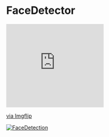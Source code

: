 # FaceDetector

<div style="width:260px;max-width:100%;"><div style="height:0;padding-bottom:85%;position:relative;"><iframe width="260" height="221" style="position:absolute;top:0;left:0;width:100%;height:100%;" frameBorder="0" src="https://imgflip.com/embed/45ihy3"></iframe></div><p><a href="https://imgflip.com/gif/45ihy3">via Imgflip</a></p></div>

<a href="https://imgflip.com/gif/45ihy3"> <img src="https://imgflip.com/gif/45ihy3.gif" title="FaceDetection"/></a>
